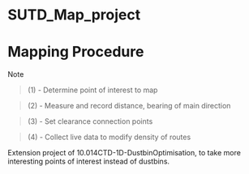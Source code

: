 # SUTD_Map_project

# Mapping Procedure

> [!Note]

> (1) - Determine point of interest to map

> (2) - Measure and record distance, bearing of main direction

> (3) - Set clearance connection points

> (4) - Collect live data to modify density of routes

Extension project of 10.014CTD-1D-DustbinOptimisation, to take more interesting points of interest instead of dustbins.
